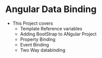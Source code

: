 # Angular Data Binding
 - This Project covers
   - Template Reference variables
   - Adding BootStrap to ANgular Project
   - Property Binding
   - Event Binding
   - Two Way databinding